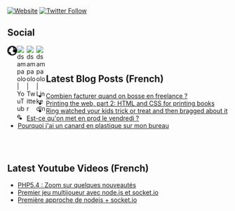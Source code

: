 [![Website](https://img.shields.io/website?label=lvlup.fr&style=for-the-badge&url=https%3A%2F%2Fwww.lvlup.fr)](https://www.lvlup.fr)
[![Twitter Follow](https://img.shields.io/twitter/follow/dsampaolo?color=1DA1F2&logo=twitter&style=for-the-badge)](https://twitter.com/intent/follow?original_referer=https%3A%2F%2Fgithub.com%2Fdsampaolo&screen_name=dsampaolo)

## Social

[<img align="left" alt="lvlup.fr" width="22px" src="https://raw.githubusercontent.com/iconic/open-iconic/master/svg/globe.svg" />][website]
[<img align="left" alt="dsampaolo | YouTube" width="22px" src="https://cdn.jsdelivr.net/npm/simple-icons@v3/icons/youtube.svg" />][youtube]
[<img align="left" alt="dsampaolo | Twitter" width="22px" src="https://cdn.jsdelivr.net/npm/simple-icons@v3/icons/twitter.svg" />][twitter]
[<img align="left" alt="dsampaolo | LinkedIn" width="22px" src="https://cdn.jsdelivr.net/npm/simple-icons@v3/icons/linkedin.svg" />][linkedin]

<br />
<br />

## Latest Blog Posts (French)

<!-- BLOG-POST-LIST:START -->
- [Combien facturer quand on bosse en freelance ?](https://lvlup.fr/facturation-freelance)
- [Printing the web, part 2: HTML and CSS for printing books](https://lvlup.fr/bookmark/printing-the-web-part-2-html-and-css-for-printing-books)
- [Ring watched your kids trick or treat and then bragged about it](https://lvlup.fr/bookmark/ring-watched-your-kids-trick-or-treat-and-then-bragged-about-it)
- [Est-ce qu'on met en prod le vendredi ?](https://lvlup.fr/mise-en-prod-vendredi)
- [Pourquoi j'ai un canard en plastique sur mon bureau](https://lvlup.fr/rubber-duck-debugging)
<!-- BLOG-POST-LIST:END -->

<br />
<br />

## Latest Youtube Videos (French)

<!-- YOUTUBE:START -->
- [PHP5.4 : Zoom sur quelques nouveautés](https://www.youtube.com/watch?v=v9WAax_kCa8)
- [Premier jeu multijoueur avec node.js et socket.io](https://www.youtube.com/watch?v=zcr1TTkdZiI)
- [Première approche de nodejs + socket.io](https://www.youtube.com/watch?v=88bzDVO9zV8)
<!-- YOUTUBE:END -->


[website]: https://lvlup.fr
[twitter]: https://twitter.com/dsampaolo
[youtube]: https://youtube.com/c/DidierSampaolo
[linkedin]: https://linkedin.com/in/dsampaolo/
